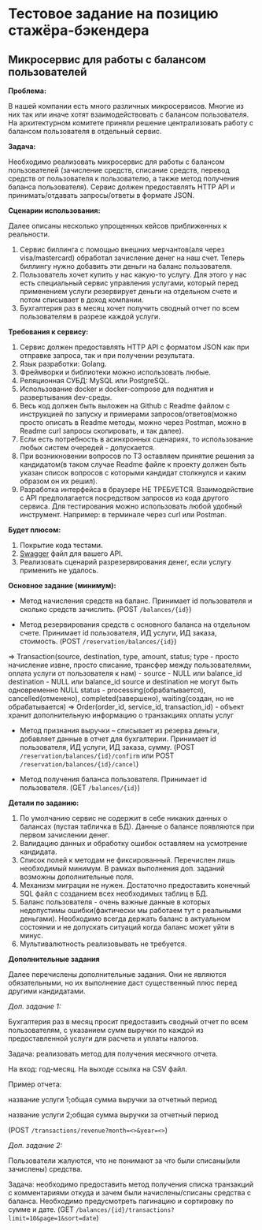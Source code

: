 # Тестовое задание на позицию стажёра-бэкендера

## Микросервис для работы с балансом пользователей

**Проблема:**

В нашей компании есть много различных микросервисов. Многие из них так или 
иначе хотят взаимодействовать с балансом пользователя. На архитектурном 
комитете приняли решение централизовать работу с балансом пользователя в 
отдельный сервис.

**Задача:**

Необходимо реализовать микросервис для работы с балансом пользователей
(зачисление средств, списание средств, перевод средств от пользователя к 
пользователю, а также метод получения баланса пользователя). Сервис должен 
предоставлять HTTP API и принимать/отдавать запросы/ответы в формате JSON.

**Сценарии использования:**

Далее описаны несколько упрощенных кейсов приближенных к реальности.
1. Сервис биллинга с помощью внешних мерчантов(аля через visa/mastercard) 
обработал зачисление денег на наш счет. Теперь биллингу нужно добавить эти 
деньги на баланс пользователя.
2. Пользователь хочет купить у нас какую-то услугу. Для этого у нас есть 
специальный сервис управления услугами, который перед применением услуги 
резервирует деньги на отдельном счете и потом списывает в доход компании.
3. Бухгалтерия раз в месяц хочет получить сводный отчет по всем пользователям 
в разрезе каждой услуги.


**Требования к сервису:**

1. Сервис должен предоставлять HTTP API с форматом JSON как при отправке 
запроса, так и при получении результата.
2. Язык разработки: Golang.
3. Фреймворки и библиотеки можно использовать любые.
4. Реляционная СУБД: MySQL или PostgreSQL.
5. Использование docker и docker-compose для поднятия и развертывания dev-среды.
6. Весь код должен быть выложен на Github с Readme файлом с инструкцией 
по запуску и примерами запросов/ответов(можно просто описать в Readme 
методы, можно через Postman, можно в Readme curl запросы скопировать, 
и так далее).
7. Если есть потребность в асинхронных сценариях, то использование любых 
систем очередей - допускается.
8. При возникновении вопросов по ТЗ оставляем принятие решения за 
кандидатом(в таком случае Readme файле к проекту должен быть указан список 
вопросов с которыми кандидат столкнулся и каким образом он их решил).
9. Разработка интерфейса в браузере НЕ ТРЕБУЕТСЯ. Взаимодействие с API 
предполагается посредством запросов из кода другого сервиса. Для тестирования 
можно использовать любой удобный инструмент. Например: в терминале через curl 
или Postman.

**Будет плюсом:**

1. Покрытие кода тестами.
2. [Swagger](https://swagger.io/solutions/api-design/) файл для вашего API.
3. Реализовать сценарий разрезервирования денег, если услугу применить 
не удалось.

**Основное задание (минимум):**

- Метод начисления средств на баланс. Принимает id пользователя и сколько 
средств зачислить. (POST `/balances/{id}`)

- Метод резервирования средств с основного баланса на отдельном счете. 
Принимает id пользователя, ИД услуги, ИД заказа, стоимость. (POST `/reservation/balances/{id}`)

=> Transaction(source, destination, type, amount, status; 
type - просто начисление извне, просто списание, трансфер между пользователями, оплата услуги от пользователя к нам) - 
source - NULL или balance_id
destination - NULL или balance_id
source и destination не могут быть одновременно NULL
status - processing(обрабатывается), cancelled(отменено), completed(завершено), waiting(создан, но не обрабатывается)
=> Order(order_id, service_id, transaction_id) - объект хранит дополнительную информацию о транзакциях оплаты услуг

- Метод признания выручки – списывает из резерва деньги, добавляет данные 
в отчет для бухгалтерии. Принимает id пользователя, ИД услуги, 
ИД заказа, сумму. (POST `/reservation/balances/{id}/confirm` или POST `/reservation/balances/{id}/cancel`)

- Метод получения баланса пользователя. Принимает id пользователя. (GET `/balances/{id}`)

**Детали по заданию:**

1. По умолчанию сервис не содержит в себе никаких данных о балансах
(пустая табличка в БД). Данные о балансе появляются при 
первом зачислении денег.
2. Валидацию данных и обработку ошибок оставляем на усмотрение кандидата.
3. Список полей к методам не фиксированный. Перечислен лишь необходимый 
минимум. В рамках выполнения доп. заданий возможны дополнительные поля.
4. Механизм миграции не нужен. Достаточно предоставить конечный SQL файл 
с созданием всех необходимых таблиц в БД.
5. Баланс пользователя - очень важные данные в которых недопустимы 
ошибки(фактически мы работаем тут с реальными деньгами). Необходимо всегда 
держать баланс в актуальном состоянии и не допускать ситуаций когда баланс 
может уйти в минус.
6. Мультивалютность реализовывать не требуется.

**Дополнительные задания**

Далее перечислены дополнительные задания. Они не являются обязательными, но 
их выполнение даст существенный плюс перед другими кандидатами.

*Доп. задание 1:*

Бухгалтерия раз в месяц просит предоставить сводный отчет по всем 
пользователям, с указанием сумм выручки по каждой из предоставленной услуги 
для расчета и уплаты налогов.

Задача: реализовать метод для получения месячного отчета. 

На вход: год-месяц. На выходе ссылка на CSV файл.

Пример отчета:

название услуги 1;общая сумма выручки за отчетный период

название услуги 2;общая сумма выручки за отчетный период

(POST `/transactions/revenue?month=<>&year=<>`)

*Доп. задание 2:*

Пользователи жалуются, что не понимают за что были списаны(или зачислены) средства.

Задача: необходимо предоставить метод получения списка транзакций с 
комментариями откуда и зачем были начислены/списаны средства с баланса. Необходимо предусмотреть пагинацию и сортировку по сумме и дате.
(GET `/balances/{id}/transactions?limit=10&page=1&sort=date`)